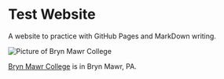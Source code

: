 # Test Website 

A website to practice with GitHub Pages and MarkDown writing.

![Picture of Bryn Mawr College](https://www.brynmawr.edu/sites/default/files/styles/footer_ctas_md/public/2021-11/2021_11_04_1035_BMC_Fall21.jpg?h=ed2aa275&itok=9ANwNWPL)

[Bryn Mawr College](https://www.brynmawr.edu/) is in Bryn Mawr, PA. 
